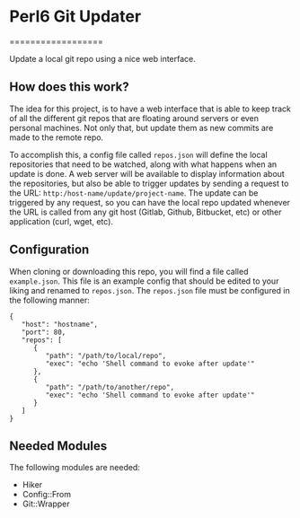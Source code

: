 # Perl6 Git Updater
==================

Update a local git repo using a nice web interface.

## How does this work?

The idea for this project, is to have a web interface that is able to keep track of all the different git repos that are floating around servers or even personal machines. Not only that, but update them as new commits are made to the remote repo.

To accomplish this, a config file called `repos.json` will define the local repositories that need to be watched, along with what happens when an update is done. A web server will be available to display information about the repositories, but also be able to trigger updates by sending a request to the URL: `http:/host-name/update/project-name`. The update can be triggered by any request, so you can have the local repo updated whenever the URL is called from any git host (Gitlab, Github, Bitbucket, etc) or other application (curl, wget, etc).

## Configuration

When cloning or downloading this repo, you will find a file called `example.json`. This file is an example config that should be edited to your liking and renamed to `repos.json`. The `repos.json` file must be configured in the following manner:

```
{
   "host": "hostname",
   "port": 80,
   "repos": [
      {
         "path": "/path/to/local/repo",
         "exec": "echo 'Shell command to evoke after update'"
      },
      {
         "path": "/path/to/another/repo",
         "exec": "echo 'Shell command to evoke after update'"
      }
   ]
}
```

## Needed Modules

The following modules are needed:
- Hiker
- Config::From
- Git::Wrapper
